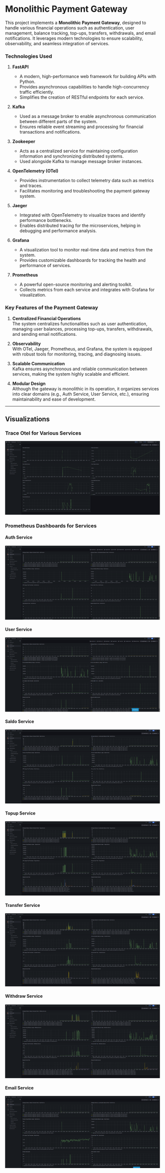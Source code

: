 # Monolithic Payment Gateway


This project implements a **Monolithic Payment Gateway**, designed to handle various financial operations such as authentication, user management, balance tracking, top-ups, transfers, withdrawals, and email notifications. It leverages modern technologies to ensure scalability, observability, and seamless integration of services.

### Technologies Used

1. **FastAPI**  
   - A modern, high-performance web framework for building APIs with Python.
   - Provides asynchronous capabilities to handle high-concurrency traffic efficiently.
   - Simplifies the creation of RESTful endpoints for each service.

2. **Kafka**  
   - Used as a message broker to enable asynchronous communication between different parts of the system.
   - Ensures reliable event streaming and processing for financial transactions and notifications.

3. **Zookeeper**  
   - Acts as a centralized service for maintaining configuration information and synchronizing distributed systems.
   - Used alongside Kafka to manage message broker instances.

4. **OpenTelemetry (OTel)**  
   - Provides instrumentation to collect telemetry data such as metrics and traces.
   - Facilitates monitoring and troubleshooting the payment gateway system.

5. **Jaeger**  
   - Integrated with OpenTelemetry to visualize traces and identify performance bottlenecks.
   - Enables distributed tracing for the microservices, helping in debugging and performance analysis.

6. **Grafana**  
   - A visualization tool to monitor real-time data and metrics from the system.
   - Provides customizable dashboards for tracking the health and performance of services.

7. **Prometheus**  
   - A powerful open-source monitoring and alerting toolkit.
   - Collects metrics from each service and integrates with Grafana for visualization.

### Key Features of the Payment Gateway

1. **Centralized Financial Operations**  
   The system centralizes functionalities such as user authentication, managing user balances, processing top-ups, transfers, withdrawals, and sending email notifications.

2. **Observability**  
   With OTel, Jaeger, Prometheus, and Grafana, the system is equipped with robust tools for monitoring, tracing, and diagnosing issues.

3. **Scalable Communication**  
   Kafka ensures asynchronous and reliable communication between services, making the system highly scalable and efficient.

4. **Modular Design**  
   Although the gateway is monolithic in its operation, it organizes services into clear domains (e.g., Auth Service, User Service, etc.), ensuring maintainability and ease of development.

---

## Visualizations

### Trace Otel for Various Services

![Trace Otel](./images/otel.png)

### Prometheus Dashboards for Services

#### Auth Service
![auth-service](./images/auth-service.png)

#### User Service
![user-service](./images/user-service.png)

#### Saldo Service
![saldo-service](./images/saldo-service.png)

#### Topup Service
![topup-service](./images/topup-service.png)

#### Transfer Service
![transfer-service](./images/transfer-service.png)

#### Withdraw Service
![withdraw-service](./images/withdraw-service.png)

#### Email Service
![email-service](./images/email-service.png)
